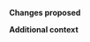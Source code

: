 <!-- If this is your first time, please read our contribution guidelines: (https://github.com/vite-helper/vite-helper/blob/main/.github/CONTRIBUTING.md) -->

<!-- Verify first that your pull request is not already proposed -->

<!-- Refrain from using any language other than English -->

<!-- Ensure you have added or ran the appropriate tests for your PR -->

<!-- If possible complete *all* sections as described. Don't remove any section. -->

**Changes proposed**

<!--- Describe the change below, including rationale and design decisions -->

<!--- Include "Fixes #[issue_number]" if you are fixing an existing issue -->

**Additional context**

<!-- Add any other context or screenshots about the feature request here. -->
